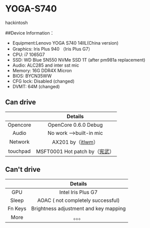 # YOGA-S740
hackintosh


##Device Information：
* Equipment:Lenovo YOGA S740 14llL(China version)
* Graphics: Iris Plus 940 （Iris Plus G7）
* CPU: i7 1065G7
* SSD: WD Blue SN550 NVMe SSD 1T (after pm981a replacement)
* Audio: ALC285 and inter sst mic
* Memory: 16G DDR4X Micron 
* BIOS: BYCN35WW
* CFG lock: Disabled (changed)
* DVMT: 64M (changed)





## Can drive
|  | Details |
|:-: | :-:|
|Opencore|OpenCore 0.6.0 Debug|
|Audio|  No work ——>built-in mic |
|Network| AX201 by（[itlwm](https://github.com/OpenIntelWireless/itlwm)）|
|touchpad|MSFT0001 Hot patch by（[宪武](https://github.com/daliansky/OC-little)）|


## Can't drive
|  | Details |
|:-: | :-:|
|GPU|Intel Iris Plus  G7 |
|Sleep| AOAC ( not completely successful)|
|Fn Keys| Brightness adjustment and key mapping|
|More|。。。|
